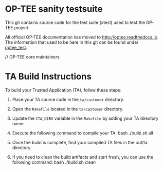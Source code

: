 # OP-TEE sanity testsuite
This git contains source code for the test suite (xtest) used to test the
OP-TEE project.

All official OP-TEE documentation has moved to http://optee.readthedocs.io. The
information that used to be here in this git can be found under [optee_test].

// OP-TEE core maintainers

[optee_test]: https://optee.readthedocs.io/en/latest/building/gits/optee_test.html

# TA Build Instructions

To build your Trusted Application (TA), follow these steps:

1. Place your TA source code in the `ta/customer` directory.

2. Open the `Makefile` located in the `ta/customer` directory.

3. Update the `CTA_DIRS` variable in the `Makefile` by adding your TA directory name.

4. Execute the following command to compile your TA:
   bash ./build.sh all

5. Once the build is complete, find your compiled TA files in the out/ta directory.

6. If you need to clean the build artifacts and start fresh, you can use the following command:
   bash ./build.sh clean
